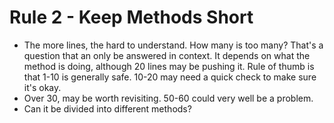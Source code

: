 # Rule 2 - Keep Methods Short

* The more lines, the hard to understand. How many is too many? That's a question that an only be answered in context. It depends on what the method is doing, although 20 lines may be pushing it. Rule of thumb is that 1-10 is generally safe. 10-20 may need a quick check to make sure it's okay.
* Over 30, may be worth revisiting. 50-60 could very well be a problem.
* Can it be divided into different methods?
